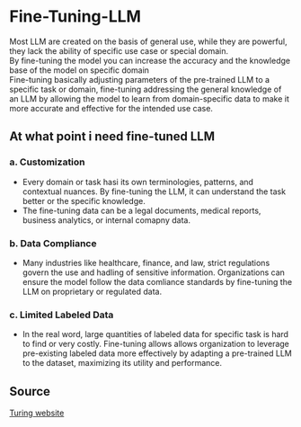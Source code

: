 # Fine-Tuning-LLM
Most LLM are created on the basis of general use, while they are powerful, they lack the ability of specific use case or special domain. <br>
By fine-tuning the model you can increase the accuracy and the knowledge base of the model on specific domain <br>
Fine-tuning basically adjusting parameters of the pre-trained LLM to a specific task or domain, fine-tuning addressing the general knowledge of an LLM by allowing the model to learn from domain-specific data to make it more accurate and effective for the intended use case. <br>

## At what point i need fine-tuned LLM
### a. Customization
- Every domain or task hasi its own terminologies, patterns, and contextual nuances. By fine-tuning the LLM, it can understand the task better or the specific knowledge.
- The fine-tuning data can be a legal documents, medical reports, business analytics, or internal comapny data.

### b. Data Compliance
- Many industries like healthcare, finance, and law, strict regulations govern the use and hadling of sensitive information. Organizations can ensure the model follow the data comliance standards by fine-tuning the LLM on proprietary or regulated data.

### c. Limited Labeled Data
- In the real word, large quantities of labeled data for specific task is hard to find or very costly. Fine-tuning allows allows organization to leverage pre-existing labeled data more effectively by adapting a pre-trained LLM to the dataset, maximizing its utility and performance.

## Source
[Turing website](https://www.turing.com/resources/finetuning-large-language-models)